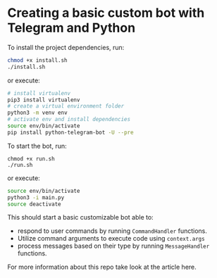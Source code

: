 # Creating a basic custom bot with Telegram and Python

To install the project dependencies, run: 
```bash
chmod +x install.sh
./install.sh
```
or execute:
```bash
# install virtualenv
pip3 install virtualenv
# create a virtual environment folder
python3 -m venv env
# activate env and install dependencies
source env/bin/activate
pip install python-telegram-bot -U --pre
```

To start the bot, run:
```
chmod +x run.sh
./run.sh
```
or execute:
```bash
source env/bin/activate
python3 -i main.py
source deactivate
```

This should start a basic customizable bot able to:
- respond to user commands by running `CommandHandler`  functions.
- Utilize command arguments to execute code using `context.args` 
- process messages based on their type by running `MessageHandler`  functions.

For more information about this repo take look at the article here.
